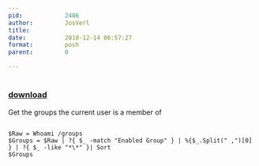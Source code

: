 ```yaml
---
pid:            2406
author:         JosVerl
title:          
date:           2010-12-14 06:57:27
format:         posh
parent:         0

---
```


# 

### [download](//scripts/2406.ps1)

Get the groups the current user is a member of 

```posh

$Raw = Whoami /groups
$Groups = $Raw | ?{ $_ -match "Enabled Group" } | %{$_.Split(" ,")[0] } | ?{ $_ -like "*\*" }| Sort 
$Groups

```
